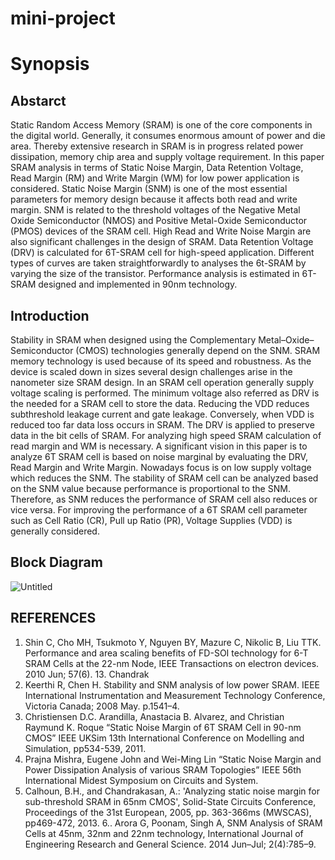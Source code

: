 # mini-project
# Synopsis
## Abstarct
Static Random Access Memory (SRAM) is one of the core components in the digital world.
Generally, it consumes enormous amount of power and die area. Thereby extensive research
in SRAM is in progress related power dissipation, memory chip area and supply voltage
requirement. In this paper SRAM analysis in terms of Static Noise Margin, Data Retention
Voltage, Read Margin (RM) and Write Margin (WM) for low power application is
considered. Static Noise Margin (SNM) is one of the most essential parameters for memory
design because it affects both read and write margin. SNM is related to the threshold voltages
of the Negative Metal Oxide Semiconductor (NMOS) and Positive Metal-Oxide
Semiconductor (PMOS) devices of the SRAM cell. High Read and Write Noise Margin are
also significant challenges in the design of SRAM. Data Retention Voltage (DRV) is
calculated for 6T-SRAM cell for high-speed application. Different types of curves are taken
straightforwardly to analyses the 6t-SRAM by varying the size of the transistor. Performance
analysis is estimated in 6T-SRAM designed and implemented in 90nm technology.

## Introduction
Stability in SRAM when designed using the Complementary Metal–Oxide– Semiconductor (CMOS) technologies generally depend on the SNM. SRAM memory technology is used because of its speed and robustness. As the device is scaled down in sizes several design challenges arise in the nanometer size SRAM design. In an SRAM cell operation generally supply voltage scaling is performed. The minimum voltage also referred as DRV is the needed for a SRAM cell to store the data. Reducing the VDD reduces subthreshold leakage current and gate leakage. Conversely, when VDD is reduced too far data loss occurs in SRAM. The DRV is applied to preserve data in the bit cells of SRAM. For analyzing high speed SRAM calculation of read margin and WM is necessary. A significant vision in this paper is to analyze 6T SRAM cell is based on noise marginal by evaluating the DRV, Read Margin and Write Margin. Nowadays focus is on low supply voltage which reduces the SNM. The stability of SRAM cell can be analyzed based on the SNM value because performance is proportional to the SNM. Therefore, as SNM reduces the performance of SRAM cell also reduces or vice versa. For improving the performance of a 6T SRAM cell parameter such as Cell Ratio (CR), Pull up Ratio (PR), Voltage Supplies (VDD) is generally considered. 

## Block Diagram
![Untitled](https://github.com/GOURI12397/mini-project/assets/119784144/85507c0c-a9cb-4d37-81cf-8c450839b64c)

## REFERENCES
1. Shin C, Cho MH, Tsukmoto Y, Nguyen BY, Mazure C, Nikolic B, Liu TTK. Performance and area scaling benefits of FD-SOI technology for 6-T SRAM Cells at the 22-nm Node, IEEE Transactions on electron devices. 2010 Jun; 57(6). 13. Chandrak
2. Keerthi R, Chen H. Stability and SNM analysis of low power SRAM. IEEE International Instrumentation and Measurement Technology Conference, Victoria Canada; 2008 May. p.1541–4.
3. Christiensen D.C. Arandilla, Anastacia B. Alvarez, and Christian Raymund K. Roque “Static Noise Margin of 6T SRAM Cell in 90-nm CMOS” IEEE UKSim 13th International Conference on Modelling and Simulation, pp534-539, 2011.
4. Prajna Mishra, Eugene John and Wei-Ming Lin “Static Noise Margin and Power Dissipation Analysis of various SRAM Topologies” IEEE 56th International Midest Symposium on Circuits and System.
5. Calhoun, B.H., and Chandrakasan, A.: 'Analyzing static noise margin for sub-threshold SRAM in 65nm CMOS', Solid-State Circuits Conference, Proceedings of the 31st European, 2005, pp. 363-366ms (MWSCAS), pp469-472, 2013.
6.. Arora G, Poonam, Singh A, SNM Analysis of SRAM Cells at 45nm, 32nm and 22nm technology, International Journal of Engineering Research and General Science. 2014 Jun–Jul; 2(4):785–9.

